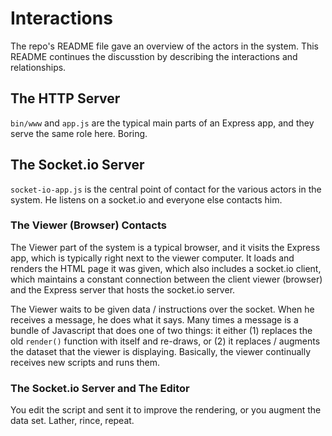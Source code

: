 # Interactions

The repo's README file gave an overview of the actors in the system.
This README continues the discusstion by describing the interactions
and relationships.

## The HTTP Server

`bin/www` and `app.js` are the typical main parts of an Express app, and
they serve the same role here. Boring.

## The Socket.io Server

`socket-io-app.js` is the central point of contact for the various actors
in the system. He listens on a socket.io and everyone else contacts him.

### The Viewer (Browser) Contacts

The Viewer part of the system is a typical browser, and it visits the
Express app, which is typically right next to the viewer computer. It
loads and renders the HTML page it was given, which also includes
a socket.io client, which maintains a constant connection between
the client viewer (browser) and the Express server that hosts the
socket.io server.

The Viewer waits to be given data / instructions over the socket. When
he receives a message, he does what it says. Many times a message is
a bundle of Javascript that does one of two things: it either (1)
replaces the old `render()` function with itself and re-draws, or (2) it
replaces / augments the dataset that the viewer is displaying. Basically,
the viewer continually receives new scripts and runs them.

### The Socket.io Server and The Editor

You edit the script and sent it to improve the rendering, or you augment
the data set. Lather, rince, repeat.
